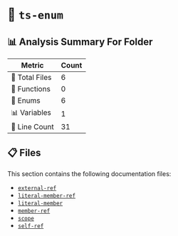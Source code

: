 # 📁 `ts-enum`

## 📊 Analysis Summary For Folder

| Metric | Count |
|--------|-------|
| 📁 Total Files | 6 |
| 🔧 Functions | 0 |
| 🎯 Enums | 6 |
| 📊 Variables | 1 |
| 🔢 Line Count | 31 |


## 📋 Files

This section contains the following documentation files:

- [`external-ref`](./external-ref.md)
- [`literal-member-ref`](./literal-member-ref.md)
- [`literal-member`](./literal-member.md)
- [`member-ref`](./member-ref.md)
- [`scope`](./scope.md)
- [`self-ref`](./self-ref.md)
